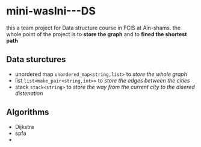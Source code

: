 # mini-waslni---DS
this a team project for Data structure course in FCIS at Ain-shams.
the whole point of the project is to **store the graph** and to **fined the shortest path**

## Data sturctures
  - unordered map  `unordered_map<string,list>` to *store the whole graph*
  - list  `list<make_pair<string,int>>` to *store the edges between the cities*
  - stack  `stack<string>` to *store the way from the current city to the disered distenation*

## Algorithms

<ul> 
  <li>Dijkstra</li>
  <li>spfa<li>
</ul>
